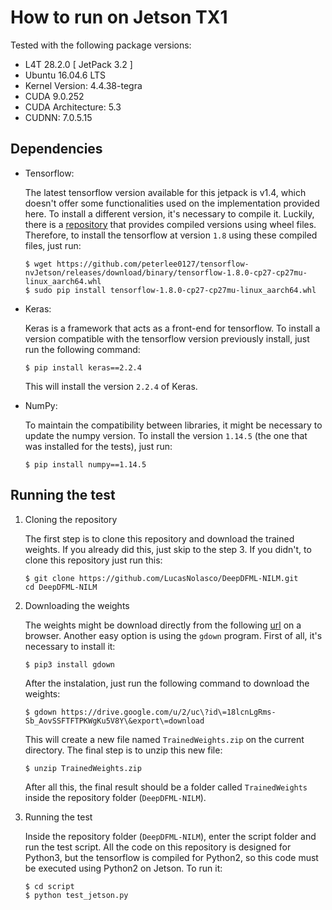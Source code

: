 # How to run on Jetson TX1

Tested with the following package versions:
 
- L4T 28.2.0 [ JetPack 3.2 ]
- Ubuntu 16.04.6 LTS
- Kernel Version: 4.4.38-tegra
- CUDA 9.0.252
- CUDA Architecture: 5.3
- CUDNN: 7.0.5.15

## Dependencies

- Tensorflow:

    The latest tensorflow version available for this jetpack is v1.4, which doesn't offer some functionalities used on the implementation provided here. To install a different version, it's necessary to compile it. Luckily, there is a [repository](https://github.com/peterlee0127/tensorflow-nvJetson) that provides compiled versions using wheel files. Therefore, to install the tensorflow at version `1.8` using these compiled files, just run: 


    ```
    $ wget https://github.com/peterlee0127/tensorflow-nvJetson/releases/download/binary/tensorflow-1.8.0-cp27-cp27mu-linux_aarch64.whl
    $ sudo pip install tensorflow-1.8.0-cp27-cp27mu-linux_aarch64.whl
    ``` 

- Keras:

    Keras is a framework that acts as a front-end for tensorflow. To install a version compatible with the tensorflow version previously install, just run the following command:

    ```
    $ pip install keras==2.2.4
    ```

    This will install the version `2.2.4` of Keras.

- NumPy:

    To maintain the compatibility between libraries, it might be necessary to update the numpy version. To install the version `1.14.5` (the one that was installed for the tests), just run:

    ```
    $ pip install numpy==1.14.5
    ```

## Running the test

1. Cloning the repository

    The first step is to clone this repository and download the trained weights. If you already did this, just skip to the step 3. If you didn't, to clone this repository just run this:

    ```
    $ git clone https://github.com/LucasNolasco/DeepDFML-NILM.git
    cd DeepDFML-NILM
    ```

2. Downloading the weights

    The weights might be download directly from the following [url](https://drive.google.com/file/d/18lcnLgRms-Sb_AovSSFTFTPKWgKu5V8Y/view) on a browser. Another easy option is using the `gdown` program. First of all, it's necessary to install it:

    ```
    $ pip3 install gdown
    ```

    After the instalation, just run the following command to download the weights:

    ```
    $ gdown https://drive.google.com/u/2/uc\?id\=18lcnLgRms-Sb_AovSSFTFTPKWgKu5V8Y\&export\=download
    ``` 

    This will create a new file named `TrainedWeights.zip` on the current directory. The final step is to unzip this new file:

    ```
    $ unzip TrainedWeights.zip
    ```

    After all this, the final result should be a folder called `TrainedWeights` inside the repository folder (`DeepDFML-NILM`).

3. Running the test

    Inside the repository folder (`DeepDFML-NILM`), enter the script folder and run the test script. All the code on this repository is designed for Python3, but the tensorflow is compiled for Python2, so this code must be executed using Python2 on Jetson. To run it:

    ```
    $ cd script
    $ python test_jetson.py
    ```